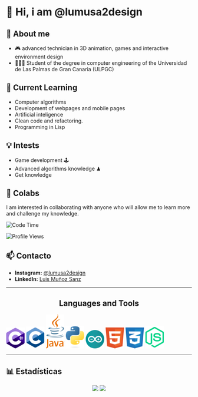 # 🚀 Hi, i am @lumusa2design

## 👀 About me
- 🎮 advanced technician in 3D animation, games and interactive environment design
- 👨🏼‍🎓 Student of the degree in computer engineering of the Universidad de Las Palmas de Gran Canaria (ULPGC)

## 🌱 Current Learning
- Computer algorithms
- Development of webpages and mobile pages
- Artificial inteligence
- Clean code and refactoring.
- Programming in Lisp

## 💡 Intests
- Game development 🕹
- Advanced algorithms knowledge ♟
- Get knowledge

## 💞️ Colabs
I am interested in collaborating with anyone who will allow me to learn more and challenge my knowledge.

![Code Time](http://img.shields.io/badge/Code%20Time-594%20hrs%2047%20mins-blue)

![Profile Views](http://img.shields.io/badge/Profile%20Views-145-blue)

## 📫 Contacto
- **Instagram:** [@lumusa2design](https://www.instagram.com/lumusa2design)
- **LinkedIn:** [Luis Muñoz Sanz](https://www.linkedin.com/in/luis-mu%C3%B1oz-sanz-4314541a5)
---
<p><h2 align ="center">Languages and Tools</h2></p>
<p>
  <img src="media/csharp.svg" width ="50">
  <img src = "media/c.svg" width="50">
  <img src = "media/java-4.svg" width="50">
  <img src = "media/python.svg" width="50">
  <img src =  "media/arduino-1.svg" width="50">
  <img src = "media/html-1.svg" width="50">
  <img src = "media/css-3.svg" width="50">
  <img src = "media/nodejs-3.svg" width="50">
</p>

---
## 📊 Estadísticas
<div align="center">
  <img height="180em" src="https://github-readme-stats.vercel.app/api?username=lumusa2design&show_icons=true&theme=radical" />
  <img height="180em" src="https://github-readme-stats.vercel.app/api/top-langs/?username=lumusa2design&layout=compact&theme=radical" />
</div>
